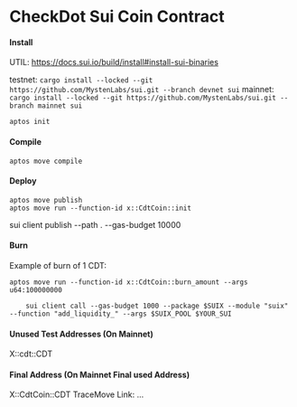 # CheckDot Sui Coin Contract

#### Install

UTIL: https://docs.sui.io/build/install#install-sui-binaries

testnet: `cargo install --locked --git https://github.com/MystenLabs/sui.git --branch devnet sui`
mainnet: `cargo install --locked --git https://github.com/MystenLabs/sui.git --branch mainnet sui`

`aptos init`

#### Compile

`aptos move compile`

#### Deploy

```shell
aptos move publish
aptos move run --function-id x::CdtCoin::init
```

sui client publish --path . --gas-budget 10000

#### Burn

Example of burn of 1 CDT:

```
aptos move run --function-id x::CdtCoin::burn_amount --args u64:100000000
```

```
    sui client call --gas-budget 1000 --package $SUIX --module "suix" --function "add_liquidity_" --args $SUIX_POOL $YOUR_SUI
```

#### Unused Test Addresses (On Mainnet)

X::cdt::CDT

#### Final Address (On Mainnet Final used Address)

X::CdtCoin::CDT
TraceMove Link: ...